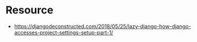 # Resource

* https://djangodeconstructed.com/2018/05/25/lazy-django-how-django-accesses-project-settings-setup-part-1/
